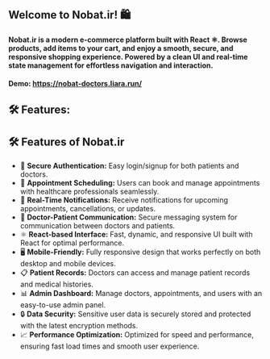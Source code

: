 <h2 align="left">Welcome to Nobat.ir! 🛍️</h2>

<h4 align="left">
Nobat.ir is a modern e-commerce platform built with React ⚛️. Browse products, add items to your cart, and enjoy a smooth, secure, and responsive shopping experience. Powered by a clean UI and real-time state management for effortless navigation and interaction.
</h4>

<strong> Demo: https://nobat-doctors.liara.run/ </strong>
<br />

<p>
<h2>🛠️ Features:</h2>

<h2 align="left">🛠️ Features of Nobat.ir</h2>

<ul>
  <li>🔐 <strong>Secure Authentication:</strong> Easy login/signup for both patients and doctors.</li>
  <li>📅 <strong>Appointment Scheduling:</strong> Users can book and manage appointments with healthcare professionals seamlessly.</li>
  <li>🔔 <strong>Real-Time Notifications:</strong> Receive notifications for upcoming appointments, cancellations, or updates.</li>
  <li>💬 <strong>Doctor-Patient Communication:</strong> Secure messaging system for communication between doctors and patients.</li>
  <li>⚛️ <strong>React-based Interface:</strong> Fast, dynamic, and responsive UI built with React for optimal performance.</li>
  <li>🖥️ <strong>Mobile-Friendly:</strong> Fully responsive design that works perfectly on both desktop and mobile devices.</li>
  <li>📋 <strong>Patient Records:</strong> Doctors can access and manage patient records and medical histories.</li>
  <li>📊 <strong>Admin Dashboard:</strong> Manage doctors, appointments, and users with an easy-to-use admin panel.</li>
  <li>🔒 <strong>Data Security:</strong> Sensitive user data is securely stored and protected with the latest encryption methods.</li>
  <li>📈 <strong>Performance Optimization:</strong> Optimized for speed and performance, ensuring fast load times and smooth user experience.</li>
</ul>

</p>
